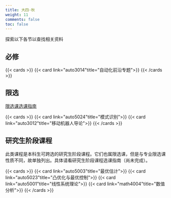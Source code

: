 ```yaml
---
title: 大四·秋
weight: 11
comments: false
toc: false
---
```

探索以下各节以查找相关资料
## 必修
<!--more-->
{{< cards >}}
{{< card link="auto3014"title="自动化前沿专题">}}
{{< /cards >}}
## 限选
[限选课选课指南](https://hoa.moe/blog/distributive-guidance-for-22/)
<!--more-->
{{< cards >}}
{{< card link="auto5024"title="模式识别">}}
{{< card link="auto3012"title="移动机器人导论">}}
{{< /cards >}}
## 研究生阶段课程
此类课程是本科生可跨选的研究生阶段课程。它们也属限选课，但是与专业限选课性质不同，故单独列出。具体请看研究生阶段课程选课指南（尚未完成）。
<!--more-->
{{< cards >}}
{{< card link="auto5003"title="最优估计">}}
{{< card link="auto5023"title="凸优化与最优控制">}}
{{< card link="auto5001"title="线性系统理论">}}
{{< card link="math4004"title="数值分析">}}
{{< /cards >}}
